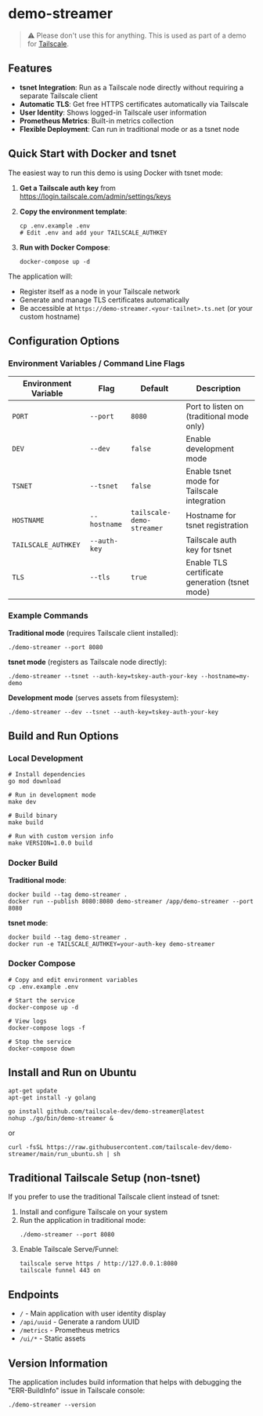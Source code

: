 # demo-streamer

> :warning: Please don't use this for anything.
This is used as part of a demo for [Tailscale](https://tailscale.com/).

## Features

- **tsnet Integration**: Run as a Tailscale node directly without requiring a separate Tailscale client
- **Automatic TLS**: Get free HTTPS certificates automatically via Tailscale
- **User Identity**: Shows logged-in Tailscale user information
- **Prometheus Metrics**: Built-in metrics collection
- **Flexible Deployment**: Can run in traditional mode or as a tsnet node

## Quick Start with Docker and tsnet

The easiest way to run this demo is using Docker with tsnet mode:

1. **Get a Tailscale auth key** from https://login.tailscale.com/admin/settings/keys

2. **Copy the environment template**:
   ```shell
   cp .env.example .env
   # Edit .env and add your TAILSCALE_AUTHKEY
   ```

3. **Run with Docker Compose**:
   ```shell
   docker-compose up -d
   ```

The application will:
- Register itself as a node in your Tailscale network
- Generate and manage TLS certificates automatically
- Be accessible at `https://demo-streamer.<your-tailnet>.ts.net` (or your custom hostname)

## Configuration Options

### Environment Variables / Command Line Flags

| Environment Variable | Flag | Default | Description |
|---------------------|------|---------|-------------|
| `PORT` | `--port` | `8080` | Port to listen on (traditional mode only) |
| `DEV` | `--dev` | `false` | Enable development mode |
| `TSNET` | `--tsnet` | `false` | Enable tsnet mode for Tailscale integration |
| `HOSTNAME` | `--hostname` | `tailscale-demo-streamer` | Hostname for tsnet registration |
| `TAILSCALE_AUTHKEY` | `--auth-key` | | Tailscale auth key for tsnet |
| `TLS` | `--tls` | `true` | Enable TLS certificate generation (tsnet mode) |

### Example Commands

**Traditional mode** (requires Tailscale client installed):
```shell
./demo-streamer --port 8080
```

**tsnet mode** (registers as Tailscale node directly):
```shell
./demo-streamer --tsnet --auth-key=tskey-auth-your-key --hostname=my-demo
```

**Development mode** (serves assets from filesystem):
```shell
./demo-streamer --dev --tsnet --auth-key=tskey-auth-your-key
```

## Build and Run Options

### Local Development

```shell
# Install dependencies
go mod download

# Run in development mode
make dev

# Build binary
make build

# Run with custom version info
make VERSION=1.0.0 build
```

### Docker Build

**Traditional mode**:
```shell
docker build --tag demo-streamer .
docker run --publish 8080:8080 demo-streamer /app/demo-streamer --port 8080
```

**tsnet mode**:
```shell
docker build --tag demo-streamer .
docker run -e TAILSCALE_AUTHKEY=your-auth-key demo-streamer
```

### Docker Compose

```shell
# Copy and edit environment variables
cp .env.example .env

# Start the service
docker-compose up -d

# View logs
docker-compose logs -f

# Stop the service
docker-compose down
```

## Install and Run on Ubuntu

```shell
apt-get update
apt-get install -y golang

go install github.com/tailscale-dev/demo-streamer@latest
nohup ./go/bin/demo-streamer &
```

or

```shell
curl -fsSL https://raw.githubusercontent.com/tailscale-dev/demo-streamer/main/run_ubuntu.sh | sh
```

## Traditional Tailscale Setup (non-tsnet)

If you prefer to use the traditional Tailscale client instead of tsnet:

1. Install and configure Tailscale on your system
2. Run the application in traditional mode:
   ```shell
   ./demo-streamer --port 8080
   ```
3. Enable Tailscale Serve/Funnel:
   ```shell
   tailscale serve https / http://127.0.0.1:8080
   tailscale funnel 443 on
   ```

## Endpoints

- `/` - Main application with user identity display
- `/api/uuid` - Generate a random UUID
- `/metrics` - Prometheus metrics
- `/ui/*` - Static assets

## Version Information

The application includes build information that helps with debugging the "ERR-BuildInfo" issue in Tailscale console:

```shell
./demo-streamer --version
```

